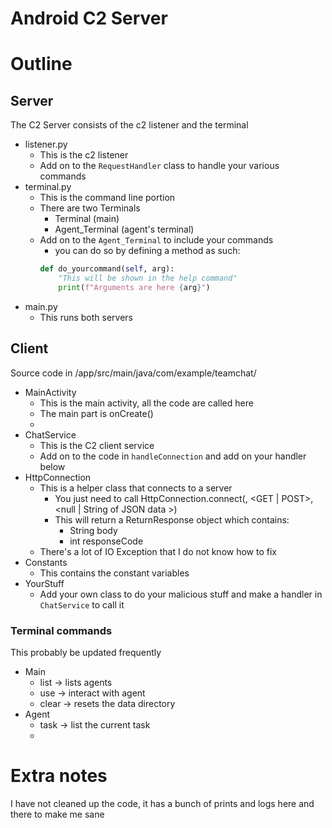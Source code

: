 # Android C2 Server

# Outline
## Server
The C2 Server consists of the c2 listener and the terminal 
- listener.py
  - This is the c2 listener
  - Add on to the `RequestHandler` class to handle your various commands
- terminal.py
  - This is the command line portion
  - There are two Terminals
    - Terminal (main)
    - Agent_Terminal (agent's terminal)
  - Add on to the `Agent_Terminal` to include your commands
    - you can do so by defining a method as such:
    ```python
    def do_yourcommand(self, arg):
        "This will be shown in the help command"
        print(f"Arguments are here {arg}")
    ```
- main.py
  - This runs both servers

## Client
Source code in /app/src/main/java/com/example/teamchat/
- MainActivity
  - This is the main activity, all the code are called here
  - The main part is onCreate()
  - 
- ChatService
  - This is the C2 client service
  - Add on to the code in `handleConnection` and add on your handler below
- HttpConnection
  - This is a helper class that connects to a server
    - You just need to call HttpConnection.connect(<Server>, <GET | POST>, <null | String of JSON data >)
    - This will return a ReturnResponse object which contains:
      - String body
      - int responseCode
  - There's a lot of IO Exception that I do not know how to fix
- Constants
  - This contains the constant variables
- YourStuff
  - Add your own class to do your malicious stuff and make a handler in `ChatService` to call it


### Terminal commands
This probably be updated frequently

- Main
  - list -> lists agents
  - use <number> -> interact with agent
  - clear -> resets the data directory
- Agent
  - task -> list the current task
  - <your command>

# Extra notes
I have not cleaned up the code, it has a bunch of prints and logs here and there to make me sane